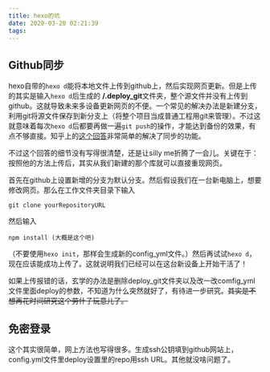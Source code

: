 ```yaml
---
title: hexo的坑
date: 2020-03-20 02:21:39
tags:
---
```

## Github同步
hexo自带的`hexo d`能将本地文件上传到github上，然后实现网页更新。但是上传的其实是输入`hexo d`后生成的 **/.deploy_git**文件夹，整个源文件并没有上传到github。这就导致未来多设备更新网页的不便。一个常见的解决办法是新建分支，利用git将源文件保存到新分支上（将整个项目当成普通工程用git来管理）。不过这就意味着每次`hexo d`后都要再做一遍`git push`的操作，才能达到备份的效果，有点不够直接。知乎上的[这个回答](https://www.zhihu.com/question/21193762/answer/172097576)非常简单的解决了同步的功能。

不过这个回答的细节没有写得很清楚，还是让silly me折腾了一会儿。关键在于：按照他的方法上传后，其实从我们新建的那个库就可以直接重现网页。

首先在github上设置新增的分支为默认分支。然后假设我们在一台新电脑上，想要修改网页。那么在工作文件夹目录下输入

    git clone yourRepositoryURL 

然后输入

    npm install (大概是这个吧)
（不要使用`hexo init`，那样会生成新的config_yml文件。）然后再试试`hexo d`，现在应该能成功上传了。这就说明我们已经可以在这台新设备上开始干活了！

如果上传报错的话，玄学的办法是删除deploy_git文件夹以及改一改comfig_yml文件里面deploy的参数，不知道为什么突然就好了，有待进一步研究。~~其实是不想再花时间研究这个劳什子玩意儿了。~~



## 免密登录
这个其实很简单，网上方法也写得很多。生成ssh公钥填到github网站上，config.yml文件里deploy设置里的repo用ssh URL。其他就没啥问题了。